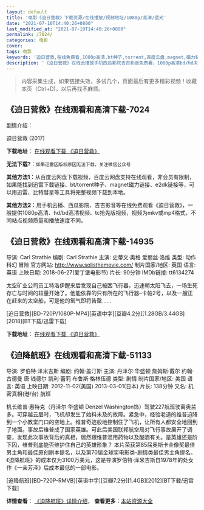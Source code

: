 ```yaml
---
layout: default
title: '电影《迫日营救》下载资源/在线播放/视频地址/1080p/高清/蓝光'
date: "2021-07-10T14:40:26+0800"
last_modified_at: "2021-07-10T14:40:26+0800"
permalink: /7024/
categories: 电影
cover:
tags: 电影
keywords: '迫日营救,在线免费看,1080p高清,bt种子,torrent,百度云盘,magnet,磁力链,迅雷下载资源'
description: '《迫日营救》在线云播放手机西瓜影院吉吉影音免费看，1080p高清bd/hd未删减完整版和tc抢先枪版，mkv/mp4格式，附带bt/torrent种子、magnet/磁力链、百度云盘、网盘资源迅雷下载链接'
---
```


>内容采集生成，如果链接失效，多试几个，页面最后有更多精彩视频！收藏本页（Ctrl+D)，以后再找不麻烦。


## 《迫日营救》在线观看和高清下载-7024

剧情介绍：


迫日营救 (2017)

**下载地址**： [在线观看下载 《迫日营救》](https://www.btbtdy.me/btdy/dy13856.html) 


**无法下载?**：`如果迅雷因版权原因无法下载，关注微信公众号 `

**其他方法1**：从百度云网盘下载视频，百度云网盘支持在线观看，非会员有限制，如果能找到迅雷下载链接、bt/torrent种子、magnet磁力链接、e2dk链接等，可以用迅雷、比特彗星等工具将完整视频下载到本地。

**其他方法2**：用手机云播、西瓜影院、吉吉影音等在线免费观看《迫日营救》，一般提供1080p高清、hd/bd高清视频、tc抢先版视频，视频为mkv或mp4格式，不同站点视频质量和播放速度不同。


## 《迫日营救》在线观看和高清下载-14935

导演: Carl Strathie 编剧: Carl Strathie 主演: 史蒂文·奥格 爱丽丝·洛维 类型: 动作 科幻 冒险 官方网站: http://www.solisthemovie.com/ 制片国家/地区: 英国 语言: 英语 上映日期: 2018-06-27(爱丁堡电影节) 片长: 90分钟 IMDb链接: tt6134274

太空矿业公司员工特洛伊醒来后发现自己被困飞行器，迅速朝太阳飞去，一场生死存亡与时间的较量开始了。他能依靠的只有所在的飞行器–卡帕2号，以及一艘正在赶来的太空船，可是他的氧气即将告罄……


[迫日营救][BD-720P/1080P-MP4][英语中字][豆瓣4.2分][1.28GB/3.44GB][2018][BT下载/迅雷下载]

**下载地址**： [在线观看下载 《迫日营救》](https://www.btdx8.com/torrent/pryj_2018.html) 


## 《迫降航班》在线观看和高清下载-51133

导演: 罗伯特·泽米吉斯 编剧: 约翰·盖汀斯 主演: 丹泽尔·华盛顿 詹姆斯·戴尔 约翰·古德曼 唐·钱德尔 凯利·蕾莉 布鲁斯·格林伍德 类型: 剧情 制片国家/地区: 美国 语言: 英语 上映日期: 2012-11-02(美国) 2013-03-01(日本) 片长: 138分钟 又名: 机密真相(港/台) 航班

机长维普·惠特克（丹泽尔·华盛顿 Denzel Washington饰）驾驶227航班驶离奥兰多。可穿越云层时，飞机却发生了始料未及的故障。紧急中，经验老道的维普迫降到一个小教堂门口的空地上。维普奇迹般地控制住了飞机，让所有人都安全地回到了地面。事故后维普成了国家英雄。可此后美国联邦航空局对飞行事故展开了调查，发现此次事故背后的真相，居然跟维普滥用药物以及酗酒有关。是英雄还是阶下囚，维普到底能否维护住自己的英雄形象？ 本片荣获第85届奥斯卡金像奖最佳男主角和最佳原创剧本提名，以及第70届金球奖电影类-剧情类最佳男主角提名。《迫降航班》的成本仅为3100万美元，这是导演罗伯特·泽米吉斯自1978年的处女作《一亲芳泽》后成本最低的一部电影。


[迫降航班][BD-720P-RMVB][英语中字][豆瓣7.2分][1.4GB][2012][BT下载/迅雷下载]

**详情查看**： [《迫降航班》详情介绍](/movie/51133/)， **查看更多**：[本站资源大全](/movie/t/all/)


